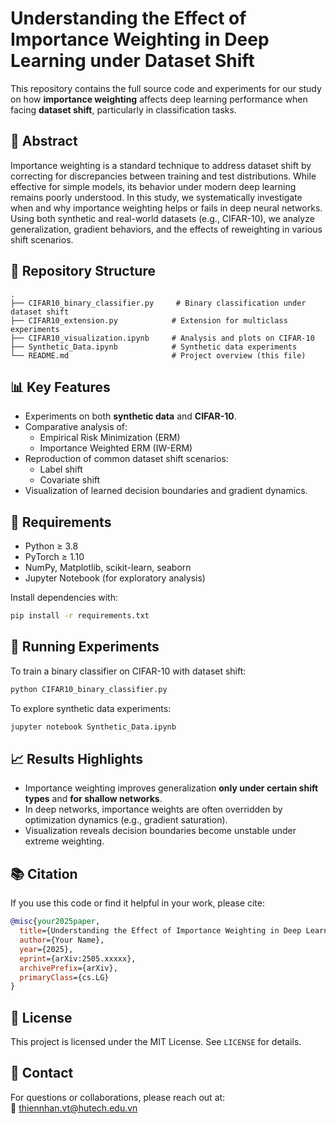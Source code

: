 # Understanding the Effect of Importance Weighting in Deep Learning under Dataset Shift

This repository contains the full source code and experiments for our study on how **importance weighting** affects deep learning performance when facing **dataset shift**, particularly in classification tasks.

## 📄 Abstract

Importance weighting is a standard technique to address dataset shift by correcting for discrepancies between training and test distributions. While effective for simple models, its behavior under modern deep learning remains poorly understood. In this study, we systematically investigate when and why importance weighting helps or fails in deep neural networks. Using both synthetic and real-world datasets (e.g., CIFAR-10), we analyze generalization, gradient behaviors, and the effects of reweighting in various shift scenarios.

## 📂 Repository Structure

```
.
├── CIFAR10_binary_classifier.py     # Binary classification under dataset shift
├── CIFAR10_extension.py            # Extension for multiclass experiments
├── CIFAR10_visualization.ipynb     # Analysis and plots on CIFAR-10
├── Synthetic_Data.ipynb            # Synthetic data experiments
└── README.md                       # Project overview (this file)
```

## 📊 Key Features

- Experiments on both **synthetic data** and **CIFAR-10**.
- Comparative analysis of:
  - Empirical Risk Minimization (ERM)
  - Importance Weighted ERM (IW-ERM)
- Reproduction of common dataset shift scenarios:
  - Label shift
  - Covariate shift
- Visualization of learned decision boundaries and gradient dynamics.

## 🧪 Requirements

- Python ≥ 3.8
- PyTorch ≥ 1.10
- NumPy, Matplotlib, scikit-learn, seaborn
- Jupyter Notebook (for exploratory analysis)

Install dependencies with:

```bash
pip install -r requirements.txt
```

## 🚀 Running Experiments

To train a binary classifier on CIFAR-10 with dataset shift:

```bash
python CIFAR10_binary_classifier.py
```

To explore synthetic data experiments:

```bash
jupyter notebook Synthetic_Data.ipynb
```

## 📈 Results Highlights

- Importance weighting improves generalization **only under certain shift types** and **for shallow networks**.
- In deep networks, importance weights are often overridden by optimization dynamics (e.g., gradient saturation).
- Visualization reveals decision boundaries become unstable under extreme weighting.

## 📚 Citation

If you use this code or find it helpful in your work, please cite:

```bibtex
@misc{your2025paper,
  title={Understanding the Effect of Importance Weighting in Deep Learning under Dataset Shift},
  author={Your Name},
  year={2025},
  eprint={arXiv:2505.xxxxx},
  archivePrefix={arXiv},
  primaryClass={cs.LG}
}
```

## 🔗 License

This project is licensed under the MIT License. See `LICENSE` for details.

## 🙋 Contact

For questions or collaborations, please reach out at:  
📧 thiennhan.vt@hutech.edu.vn
